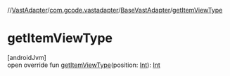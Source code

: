 //[VastAdapter](../../../index.md)/[com.gcode.vastadapter](../index.md)/[BaseVastAdapter](index.md)/[getItemViewType](get-item-view-type.md)

# getItemViewType

[androidJvm]\
open override fun [getItemViewType](get-item-view-type.md)(position: [Int](https://kotlinlang.org/api/latest/jvm/stdlib/kotlin/-int/index.html)): [Int](https://kotlinlang.org/api/latest/jvm/stdlib/kotlin/-int/index.html)
